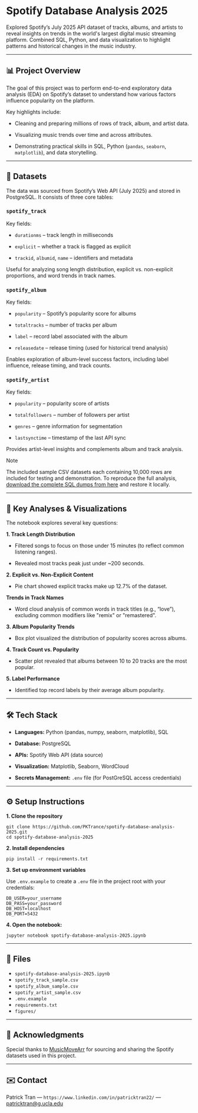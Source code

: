 # Spotify Database Analysis 2025

Explored Spotify’s July 2025 API dataset of tracks, albums, and artists to reveal insights on trends in the world's largest digital music streaming platform. Combined SQL, Python, and data visualization to highlight patterns and historical changes in the music industry.

---

## 📊 Project Overview

The goal of this project was to perform end-to-end exploratory data analysis (EDA) on Spotify’s dataset to understand how various factors influence popularity on the platform.

Key highlights include:

- Cleaning and preparing millions of rows of track, album, and artist data.

- Visualizing music trends over time and across attributes.

- Demonstrating practical skills in SQL, Python (`pandas`, `seaborn`, `matplotlib`), and data storytelling.

---

## 📂 Datasets

The data was sourced from Spotify’s Web API (July 2025) and stored in PostgreSQL.
It consists of three core tables:

### `spotify_track`

Key fields:

- `durationms` – track length in milliseconds

- `explicit` – whether a track is flagged as explicit

- `trackid`, `albumid`, `name` – identifiers and metadata

Useful for analyzing song length distribution, explicit vs. non-explicit proportions, and word trends in track names.

### `spotify_album`

Key fields:

- `popularity` – Spotify’s popularity score for albums

- `totaltracks` – number of tracks per album

- `label` – record label associated with the album

- `releasedate` – release timing (used for historical trend analysis)

Enables exploration of album-level success factors, including label influence, release timing, and track counts.

### `spotify_artist`

Key fields:

- `popularity` – popularity score of artists

- `totalfollowers` – number of followers per artist

- `genres` – genre information for segmentation

- `lastsynctime` – timestamp of the last API sync

Provides artist-level insights and complements album and track analysis.

> [!NOTE]
> The included sample CSV datasets each containing 10,000 rows are included for testing and demonstration. To reproduce the full analysis, [download the complete SQL dumps from here](https://github.com/MusicMoveArr/Datasets) and restore it locally.

---

## 🔑 Key Analyses & Visualizations

The notebook explores several key questions:

**1. Track Length Distribution**

- Filtered songs to focus on those under 15 minutes (to reflect common listening ranges).

- Revealed most tracks peak just under ~200 seconds.

**2. Explicit vs. Non-Explicit Content**

- Pie chart showed explicit tracks make up 12.7% of the dataset.

**Trends in Track Names**

- Word cloud analysis of common words in track titles (e.g., “love”), excluding common modifiers like "remix" or "remastered".

**3. Album Popularity Trends**

- Box plot visualized the distribution of popularity scores across albums.

**4. Track Count vs. Popularity**

- Scatter plot revealed that albums between 10 to 20 tracks are the most popular.

**5. Label Performance**

- Identified top record labels by their average album popularity.

---

## 🛠️ Tech Stack

- **Languages:** Python (pandas, numpy, seaborn, matplotlib), SQL

- **Database:** PostgreSQL

- **APIs:** Spotify Web API (data source)

- **Visualization:** Matplotlib, Seaborn, WordCloud

- **Secrets Management:** `.env` file (for PostGreSQL access credentials)

---

## ⚙️ Setup Instructions

**1. Clone the repository**
```
git clone https://github.com/PKTrance/spotify-database-analysis-2025.git
cd spotify-database-analysis-2025
```

**2. Install dependencies**
```
pip install -r requirements.txt
```

**3. Set up environment variables**

Use `.env.example` to create a `.env` file in the project root with your credentials:

```
DB_USER=your_username
DB_PASS=your_password
DB_HOST=localhost
DB_PORT=5432
```

**4. Open the notebook:**
```
jupyter notebook spotify-database-analysis-2025.ipynb
```

---

## 📁 Files
- `spotify-database-analysis-2025.ipynb`
- `spotify_track_sample.csv`
- `spotify_album_sample.csv`
- `spotify_artist_sample.csv`
- `.env.example`
- `requirements.txt`
- `figures/`

---

## 🙌 Acknowledgments

Special thanks to [MusicMoveArr](https://github.com/MusicMoveArr/Datasets) for sourcing and sharing the Spotify datasets used in this project.

---

## ✉️ Contact

Patrick Tran — `https://www.linkedin.com/in/patricktran22/` — patricktran@g.ucla.edu
